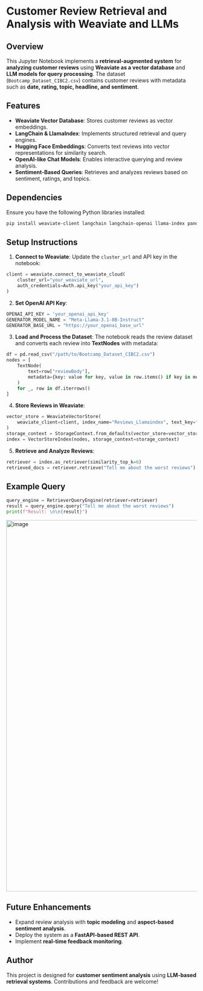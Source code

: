# Customer Review Retrieval and Analysis with Weaviate and LLMs

## Overview
This Jupyter Notebook implements a **retrieval-augmented system** for **analyzing customer reviews** using **Weaviate as a vector database** and **LLM models for query processing**. The dataset (`Bootcamp_Dataset_CIBC2.csv`) contains customer reviews with metadata such as **date, rating, topic, headline, and sentiment**.

## Features
- **Weaviate Vector Database**: Stores customer reviews as vector embeddings.
- **LangChain & LlamaIndex**: Implements structured retrieval and query engines.
- **Hugging Face Embeddings**: Converts text reviews into vector representations for similarity search.
- **OpenAI-like Chat Models**: Enables interactive querying and review analysis.
- **Sentiment-Based Queries**: Retrieves and analyzes reviews based on sentiment, ratings, and topics.

## Dependencies
Ensure you have the following Python libraries installed:

```bash
pip install weaviate-client langchain langchain-openai llama-index pandas requests numpy faiss-cpu
```

## Setup Instructions
1. **Connect to Weaviate**: Update the `cluster_url` and API key in the notebook:

```python
client = weaviate.connect_to_weaviate_cloud(
    cluster_url="your_weaviate_url",
    auth_credentials=Auth.api_key("your_api_key")
)
```

2. **Set OpenAI API Key**:

```python
OPENAI_API_KEY = 'your_openai_api_key'
GENERATOR_MODEL_NAME = "Meta-Llama-3.1-8B-Instruct"
GENERATOR_BASE_URL = "https://your_openai_base_url"
```

3. **Load and Process the Dataset**: The notebook reads the review dataset and converts each review into **TextNodes** with metadata:

```python
df = pd.read_csv("/path/to/Bootcamp_Dataset_CIBC2.csv")
nodes = [
    TextNode(
        text=row["reviewBody"],
        metadata={key: value for key, value in row.items() if key in metadata_fields and value is not None}
    )
    for _, row in df.iterrows()
]
```

4. **Store Reviews in Weaviate**:

```python
vector_store = WeaviateVectorStore(
    weaviate_client=client, index_name="Reviews_Llamaindex", text_key="text"
)
storage_context = StorageContext.from_defaults(vector_store=vector_store)
index = VectorStoreIndex(nodes, storage_context=storage_context)
```

5. **Retrieve and Analyze Reviews**:

```python
retriever = index.as_retriever(similarity_top_k=6)
retrieved_docs = retriever.retrieve("Tell me about the worst reviews")
```

## Example Query
```python
query_engine = RetrieverQueryEngine(retriever=retriever)
result = query_engine.query("Tell me about the worst reviews")
print(f"Result: \n\n{result}")
```
<img width="979" alt="image" src="https://github.com/user-attachments/assets/36ef50b7-d3e1-4476-bbd0-9c03f252c59e" />


## Future Enhancements
- Expand review analysis with **topic modeling** and **aspect-based sentiment analysis**.
- Deploy the system as a **FastAPI-based REST API**.
- Implement **real-time feedback monitoring**.

## Author
This project is designed for **customer sentiment analysis** using **LLM-based retrieval systems**. Contributions and feedback are welcome!


